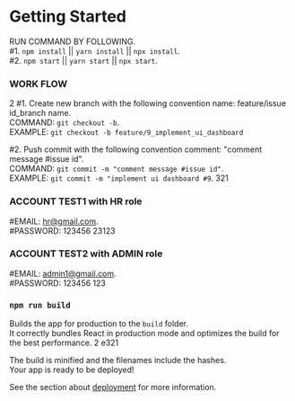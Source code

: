# Getting Started

RUN COMMAND BY FOLLOWING.\
#1. `npm install` || `yarn install` || `npx install`.\
#2. `npm start` || `yarn start` || `npx start`.

### WORK FLOW
2
#1. Create new branch with the following convention name: feature/issue id_branch name.\
COMMAND: `git checkout -b`.\
EXAMPLE: `git checkout -b feature/9_implement_ui_dashboard`

#2. Push commit with the following convention comment: "comment message #issue id".\
COMMAND: `git commit -m "comment message #issue id"`.\
EXAMPLE: `git commit -m "implement ui dashboard #9`.
321
### ACCOUNT TEST1 with HR role

#EMAIL: hr@gmail.com.\
#PASSWORD: 123456
23123
### ACCOUNT TEST2 with ADMIN role
#EMAIL: admin1@gmail.com.\
#PASSWORD: 123456
123
### `npm run build`


Builds the app for production to the `build` folder.\
It correctly bundles React in production mode and optimizes the build for the best performance.
2
  e321

The build is minified and the filenames include the hashes.\
Your app is ready to be deployed!

See the section about [deployment](https://facebook.github.io/create-react-app/docs/deployment) for more information.
